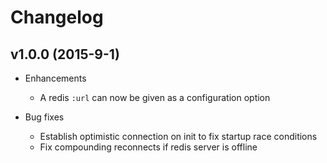 # Changelog

## v1.0.0 (2015-9-1)

* Enhancements
  * A redis `:url` can now be given as a configuration option

* Bug fixes
  * Establish optimistic connection on init to fix startup race conditions
  * Fix compounding reconnects if redis server is offline

